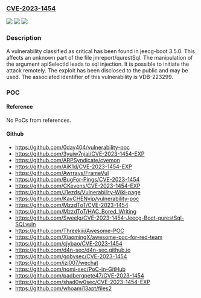 ### [CVE-2023-1454](https://cve.mitre.org/cgi-bin/cvename.cgi?name=CVE-2023-1454)
![](https://img.shields.io/static/v1?label=Product&message=jeecg-boot&color=blue)
![](https://img.shields.io/static/v1?label=Version&message=%3D%203.5.0%20&color=brighgreen)
![](https://img.shields.io/static/v1?label=Vulnerability&message=CWE-89%20SQL%20Injection&color=brighgreen)

### Description

A vulnerability classified as critical has been found in jeecg-boot 3.5.0. This affects an unknown part of the file jmreport/qurestSql. The manipulation of the argument apiSelectId leads to sql injection. It is possible to initiate the attack remotely. The exploit has been disclosed to the public and may be used. The associated identifier of this vulnerability is VDB-223299.

### POC

#### Reference
No PoCs from references.

#### Github
- https://github.com/0day404/vulnerability-poc
- https://github.com/3yujw7njai/CVE-2023-1454-EXP
- https://github.com/ARPSyndicate/cvemon
- https://github.com/AiK1d/CVE-2023-1454-EXP
- https://github.com/Awrrays/FrameVul
- https://github.com/BugFor-Pings/CVE-2023-1454
- https://github.com/CKevens/CVE-2023-1454-EXP
- https://github.com/J1ezds/Vulnerability-Wiki-page
- https://github.com/KayCHENvip/vulnerability-poc
- https://github.com/MzzdToT/CVE-2023-1454
- https://github.com/MzzdToT/HAC_Bored_Writing
- https://github.com/Sweelg/CVE-2023-1454-Jeecg-Boot-qurestSql-SQLvuln
- https://github.com/Threekiii/Awesome-POC
- https://github.com/XiaomingX/awesome-poc-for-red-team
- https://github.com/cjybao/CVE-2023-1454
- https://github.com/d4n-sec/d4n-sec.github.io
- https://github.com/gobysec/CVE-2023-1454
- https://github.com/izj007/wechat
- https://github.com/nomi-sec/PoC-in-GitHub
- https://github.com/padbergpete47/CVE-2023-1454
- https://github.com/shad0w0sec/CVE-2023-1454-EXP
- https://github.com/whoami13apt/files2

